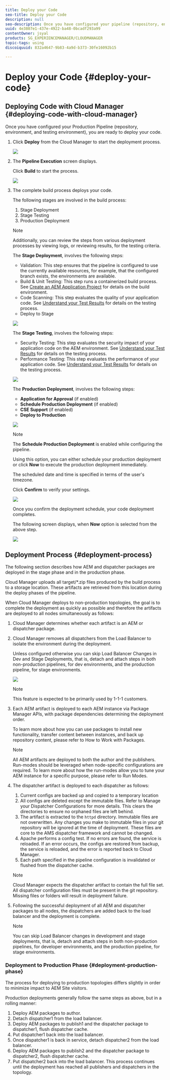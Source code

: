 ```yaml
---
title: Deploy your Code
seo-title: Deploy your Code
description: null
seo-description: Once you have configured your pipeline (repository, environment, and testing environment), you are ready to deploy your code. Follow this page to learn more.
uuid: 4e3807e1-437e-4922-ba48-0bcadf293a99
contentOwner: jsyal
products: SG_EXPERIENCEMANAGER/CLOUDMANAGER
topic-tags: using
discoiquuid: 832a4647-9b83-4a9d-b373-30fe16092b15

---
```


# Deploy your Code {#deploy-your-code}

## Deploying Code with Cloud Manager {#deploying-code-with-cloud-manager}

Once you have configured your Production Pipeline (repository, environment, and testing environment), you are ready to deploy your code.

1. Click **Deploy** from the Cloud Manager to start the deployment process.

   ![](assets/Deploy1.png)

1. The **Pipeline Execution** screen displays.

   Click **Build** to start the process.

   ![](assets/Deploy2.png)

1. The complete build process deploys your code.

   The following stages are involved in the build process:

    1. Stage Deployment
    1. Stage Testing
    1. Production Deployment

   >[!NOTE]
   >
   >Additionally, you can review the steps from various deployment processes by viewing logs, or reviewing results, for the testing criteria.

   The **Stage Deployment**, involves the following steps:

    * Validation: This step ensures that the pipeline is configured to use the currently available resources, for example, that the configured branch exists, the environments are available.
    * Build & Unit Testing: This step runs a containerized build process. See [Create an AEM Application Project](create-an-application-project.md) for details on the build environment.
    * Code Scanning: This step evaluates the quality of your application code. See [Understand your Test Results](understand-your-test-results.md) for details on the testing process.
    * Deploy to Stage

   ![](assets/Stage_Deployment1.png)

   The **Stage Testing**, involves the following steps:

    * Security Testing: This step evaluates the security impact of your application code on the AEM environment. See [Understand your Test Results](understand-your-test-results.md) for details on the testing process.
   * Performance Testing: This step evaluates the performance of your application code. See [Understand your Test Results](understand-your-test-results.md) for details on the testing process.

   ![](assets/Stage_Testing1.png)

   The **Production Deployment**, involves the following steps:

    * **Application for Approval** (if enabled)
    * **Schedule Production Deployment** (if enabled)
    * **CSE Support** (if enabled)
    * **Deploy to Production**

   ![](assets/Prod_Deployment1.png)

   >[!NOTE]
   >
   >The **Schedule Production Deployment** is enabled while configuring the pipeline.
   >
   >
   >Using this option, you can either schedule your production deployment or click **Now** to execute the production deployment immediately.
   >
   >
   >The scheduled date and time is specified in terms of the user's timezone.
   >
   >
   >Click **Confirm** to verify your settings.

   ![](assets/Production_Deployment1.png)

   Once you confirm the deployment schedule, your code deployment completes.

   The following screen displays, when **Now** option is selected from the above step.

   ![](assets/Production_Deployment2.png)

## Deployment Process {#deployment-process}

The following section describes how AEM and dispatcher packages are deployed in the stage phase and in the production phase.

Cloud Manager uploads all target/*.zip files produced by the build process to a storage location.  These artifacts are retrieved from this location during the deploy phases of the pipeline.

When Cloud Manager deploys to non-production topologies, the goal is to complete the deployment as quickly as possible and therefore the artifacts are deployed to all nodes simultaneously as follows:

1. Cloud Manager determines whether each artifact is an AEM or dispatcher package.
1. Cloud Manager removes all dispatchers from the Load Balancer to isolate the environment during the deployment.

   Unless configured otherwise you can skip Load Balancer Changes in Dev and Stage Deployments, that is, detach and attach steps in both non-production pipelines, for dev environments, and the production pipeline, for stage environments.

   ![](assets/load_balancer.png)

   >[!NOTE]
   >
   >This feature is expected to be primarily used by 1-1-1 customers.

1. Each AEM artifact is deployed to each AEM instance via Package Manager APIs, with package dependencies determining the deployment order.

   To learn more about how you can use packages to install new functionality, transfer content between instances, and back up repository content, please refer to How to Work with Packages.

   >[!NOTE]
   >
   >All AEM artifacts are deployed to both the author and the publishers. Run-modes should be leveraged when node-specific configurations are required. To learn more about how the run-modes allow you to tune your AEM instance for a specific purpose, please refer to Run Modes.

1. The dispatcher artifact is deployed to each dispatcher as follows:

   1. Current configs are backed up and copied to a temporary location
   1. All configs are deleted except the immutable files. Refer to Manage your Dispatcher Configurations for more details. This clears the directories to ensure no orphaned files are left behind.
   1. The artifact is extracted to the `httpd` directory.  Immutable files are not overwritten. Any changes you make to immutable files in your git repository will be ignored at the time of deployment.  These files are core to the AMS dispatcher framework and cannot be changed.
   1. Apache performs a config test. If no errors are found, the service is reloaded. If an error occurs, the configs are restored from backup, the service is reloaded, and the error is reported back to Cloud Manager.
   1. Each path specified in the pipeline configuration is invalidated or flushed from the dispatcher cache.
   
   >[!NOTE]
   >Cloud Manager expects the dispatcher artifact to contain the full file set.  All dispatcher configuration files must be present in the git repository. Missing files or folders will result in deployment failure.

1. Following the successful deployment of all AEM and dispatcher packages to all nodes, the dispatchers are added back to the load balancer and the deployment is complete.

   >[!NOTE]
   >You can skip Load Balancer changes in development and stage deployments, that is, detach and attach steps in both non-production pipelines, for developer environments, and the production pipeline, for stage environments. 

### Deployment to Production Phase {#deployment-production-phase}

The process for deploying to production topologies differs slightly in order to minimize impact to AEM Site visitors. 

Production deployments generally follow the same steps as above, but in a rolling manner:

1. Deploy AEM packages to author.
1. Detach dispatcher1 from the load balancer.
1. Deploy AEM packages to publish1 and the dispatcher package to dispatcher1, flush dispatcher cache.
1. Put dispatcher1 back into the load balancer.
1. Once dispatcher1 is back in service, detach dispatcher2 from the load balancer.
1. Deploy AEM packages to publish2 and the dispatcher package to dispatcher2, flush dispatcher cache.
1. Put dispatcher2 back into the load balancer.
This process continues until the deployment has reached all publishers and dispatchers in the topology.


